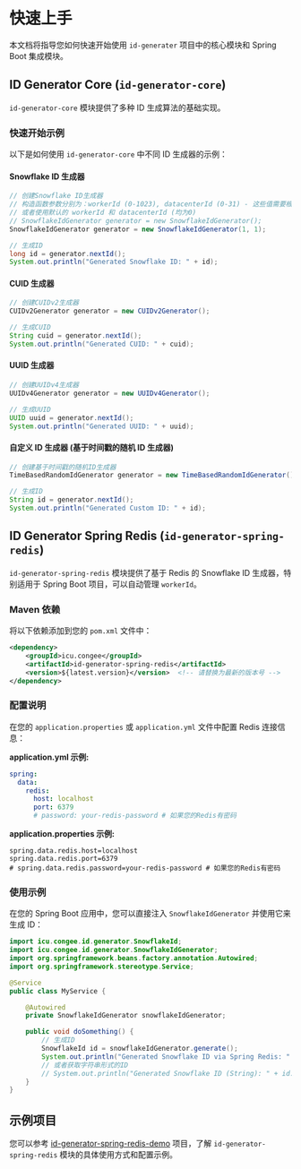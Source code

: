 # 快速上手

本文档将指导您如何快速开始使用 `id-generater` 项目中的核心模块和 Spring Boot 集成模块。

## ID Generator Core (`id-generator-core`)

`id-generator-core` 模块提供了多种 ID 生成算法的基础实现。

### 快速开始示例

以下是如何使用 `id-generator-core` 中不同 ID 生成器的示例：

#### Snowflake ID 生成器

```java
// 创建Snowflake ID生成器
// 构造函数参数分别为：workerId (0-1023), datacenterId (0-31) - 这些值需要根据您的分布式环境进行规划
// 或者使用默认的 workerId 和 datacenterId (均为0)
// SnowflakeIdGenerator generator = new SnowflakeIdGenerator();
SnowflakeIdGenerator generator = new SnowflakeIdGenerator(1, 1);

// 生成ID
long id = generator.nextId();
System.out.println("Generated Snowflake ID: " + id);
```

#### CUID 生成器

```java
// 创建CUIDv2生成器
CUIDv2Generator generator = new CUIDv2Generator();

// 生成CUID
String cuid = generator.nextId();
System.out.println("Generated CUID: " + cuid);
```

#### UUID 生成器

```java
// 创建UUIDv4生成器
UUIDv4Generator generator = new UUIDv4Generator();

// 生成UUID
UUID uuid = generator.nextId();
System.out.println("Generated UUID: " + uuid);
```

#### 自定义 ID 生成器 (基于时间戳的随机 ID 生成器)

```java
// 创建基于时间戳的随机ID生成器
TimeBasedRandomIdGenerator generator = new TimeBasedRandomIdGenerator();

// 生成ID
String id = generator.nextId();
System.out.println("Generated Custom ID: " + id);
```

## ID Generator Spring Redis (`id-generator-spring-redis`)

`id-generator-spring-redis` 模块提供了基于 Redis 的 Snowflake ID 生成器，特别适用于 Spring Boot 项目，可以自动管理 `workerId`。

### Maven 依赖

将以下依赖添加到您的 `pom.xml` 文件中：

```xml
<dependency>
    <groupId>icu.congee</groupId>
    <artifactId>id-generator-spring-redis</artifactId>
    <version>${latest.version}</version>  <!-- 请替换为最新的版本号 -->
</dependency>
```

### 配置说明

在您的 `application.properties` 或 `application.yml` 文件中配置 Redis 连接信息：

**application.yml 示例:**

```yaml
spring:
  data:
    redis:
      host: localhost
      port: 6379
      # password: your-redis-password # 如果您的Redis有密码
```

**application.properties 示例:**

```properties
spring.data.redis.host=localhost
spring.data.redis.port=6379
# spring.data.redis.password=your-redis-password # 如果您的Redis有密码
```

### 使用示例

在您的 Spring Boot 应用中，您可以直接注入 `SnowflakeIdGenerator` 并使用它来生成 ID：

```java
import icu.congee.id.generator.SnowflakeId;
import icu.congee.id.generator.SnowflakeIdGenerator;
import org.springframework.beans.factory.annotation.Autowired;
import org.springframework.stereotype.Service;

@Service
public class MyService {

    @Autowired
    private SnowflakeIdGenerator snowflakeIdGenerator;

    public void doSomething() {
        // 生成ID
        SnowflakeId id = snowflakeIdGenerator.generate();
        System.out.println("Generated Snowflake ID via Spring Redis: " + id.asLong());
        // 或者获取字符串形式的ID
        // System.out.println("Generated Snowflake ID (String): " + id.asString());
    }
}
```

## 示例项目

您可以参考 [id-generator-spring-redis-demo](../id-generator-spring-redis-demo) 项目，了解 `id-generator-spring-redis` 模块的具体使用方式和配置示例。
